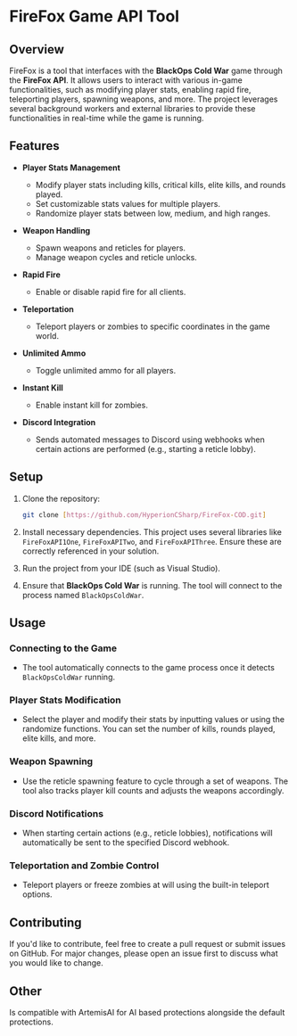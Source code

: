 # FireFox Game API Tool

## Overview
FireFox is a tool that interfaces with the **BlackOps Cold War** game through the **FireFox API**. It allows users to interact with various in-game functionalities, such as modifying player stats, enabling rapid fire, teleporting players, spawning weapons, and more. The project leverages several background workers and external libraries to provide these functionalities in real-time while the game is running.

## Features

- **Player Stats Management**
  - Modify player stats including kills, critical kills, elite kills, and rounds played.
  - Set customizable stats values for multiple players.
  - Randomize player stats between low, medium, and high ranges.
  
- **Weapon Handling**
  - Spawn weapons and reticles for players.
  - Manage weapon cycles and reticle unlocks.
  
- **Rapid Fire**
  - Enable or disable rapid fire for all clients.
  
- **Teleportation**
  - Teleport players or zombies to specific coordinates in the game world.
  
- **Unlimited Ammo**
  - Toggle unlimited ammo for all players.
  
- **Instant Kill**
  - Enable instant kill for zombies.

- **Discord Integration**
  - Sends automated messages to Discord using webhooks when certain actions are performed (e.g., starting a reticle lobby).

## Setup

1. Clone the repository:
    ```bash
    git clone [https://github.com/HyperionCSharp/FireFox-COD.git]
    ```

2. Install necessary dependencies. This project uses several libraries like `FireFoxAPI1One`, `FireFoxAPITwo`, and `FireFoxAPIThree`. Ensure these are correctly referenced in your solution.

3. Run the project from your IDE (such as Visual Studio).

4. Ensure that **BlackOps Cold War** is running. The tool will connect to the process named `BlackOpsColdWar`.

## Usage

### Connecting to the Game
- The tool automatically connects to the game process once it detects `BlackOpsColdWar` running.

### Player Stats Modification
- Select the player and modify their stats by inputting values or using the randomize functions. You can set the number of kills, rounds played, elite kills, and more.

### Weapon Spawning
- Use the reticle spawning feature to cycle through a set of weapons. The tool also tracks player kill counts and adjusts the weapons accordingly.

### Discord Notifications
- When starting certain actions (e.g., reticle lobbies), notifications will automatically be sent to the specified Discord webhook.

### Teleportation and Zombie Control
- Teleport players or freeze zombies at will using the built-in teleport options.

## Contributing

If you'd like to contribute, feel free to create a pull request or submit issues on GitHub. For major changes, please open an issue first to discuss what you would like to change.

## Other
Is compatible with ArtemisAI for AI based protections alongside the default protections.
